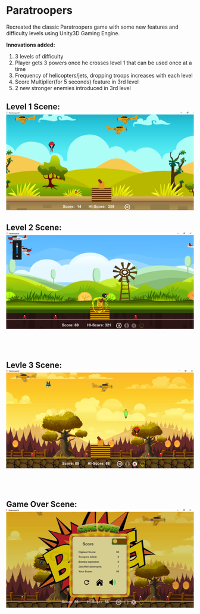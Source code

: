 # Paratroopers

Recreated the classic Paratroopers game with some new features and difficulty levels using Unity3D Gaming Engine. <br />

**Innovations added:**
1. 3 levels of difficulty
2. Player gets 3 powers once he crosses level 1 that can be used once at a time
3. Frequency of helicopters/jets, dropping troops increases with each level
4. Score Multiplier(for 5 seconds) feature in 3rd level
5. 2 new stronger enemies introduced in 3rd level

## Level 1 Scene: ![picture](Level1.png)
## Level 2 Scene: ![picture](Level2.png) <br /> <br /> <br />
## Levle 3 Scene: ![picture](Level3.png) <br /> <br /> <br />
## Game Over Scene: ![picture](GameOver.png) <br /> <br /> <br />
